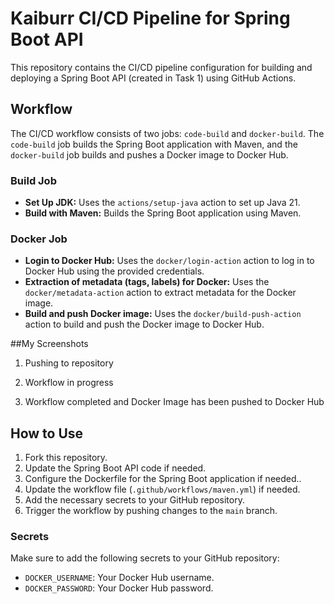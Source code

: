 
# Kaiburr CI/CD Pipeline for Spring Boot API

This repository contains the CI/CD pipeline configuration for building and deploying a Spring Boot API (created in Task 1) using GitHub Actions.

## Workflow

The CI/CD workflow consists of two jobs: `code-build` and `docker-build`. The `code-build` job builds the Spring Boot application with Maven, and the `docker-build` job builds and pushes a Docker image to Docker Hub.

### Build Job

- **Set Up JDK:** Uses the `actions/setup-java` action to set up Java 21.
- **Build with Maven:** Builds the Spring Boot application using Maven.

### Docker Job

- **Login to Docker Hub:** Uses the `docker/login-action` action to log in to Docker Hub using the provided credentials.
- **Extraction of metadata (tags, labels) for Docker:** Uses the `docker/metadata-action` action to extract metadata for the Docker image.
- **Build and push Docker image:** Uses the `docker/build-push-action` action to build and push the Docker image to Docker Hub.

##My Screenshots
1. Pushing to repository


2. Workflow in progress


3. Workflow completed and Docker Image has been pushed to Docker Hub


## How to Use

1. Fork this repository.
2. Update the Spring Boot API code if needed.
3. Configure the Dockerfile for the Spring Boot application if needed..
4. Update the workflow file (`.github/workflows/maven.yml`) if needed.
5. Add the necessary secrets to your GitHub repository.
6. Trigger the workflow by pushing changes to the `main` branch.

### Secrets
Make sure to add the following secrets to your GitHub repository:

- `DOCKER_USERNAME`: Your Docker Hub username.
- `DOCKER_PASSWORD`: Your Docker Hub password.

